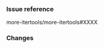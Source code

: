 ### Issue reference
<!-- If you're adding a new feature, please make an issue first -->
<!-- If you're fixing a trivial bug (e.g. a typo) you need not make an issue first -->
<!-- If you're fixing a non-trivial bug, please go ahead and make an issue first -->
more-itertools/more-itertools#XXXX

### Changes
<!-- Describe what your PR adds, fixes, or changes here -->
